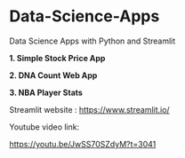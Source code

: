 # Data-Science-Apps
Data Science Apps with Python and Streamlit

**1. Simple Stock Price App**

**2. DNA Count Web App**

**3. NBA Player Stats**

Streamlit website : https://www.streamlit.io/

Youtube video link:

https://youtu.be/JwSS70SZdyM?t=3041
